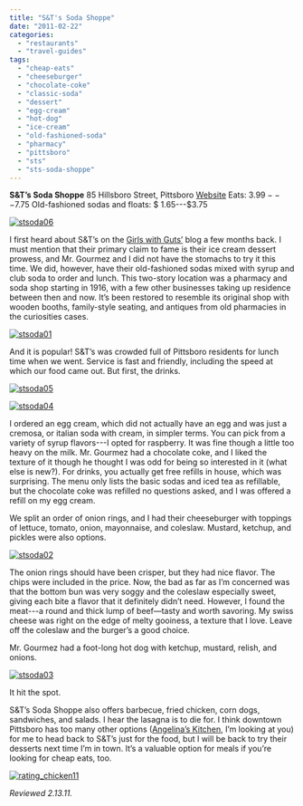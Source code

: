 ```yaml
---
title: "S&T's Soda Shoppe"
date: "2011-02-22"
categories:
  - "restaurants"
  - "travel-guides"
tags:
  - "cheap-eats"
  - "cheeseburger"
  - "chocolate-coke"
  - "classic-soda"
  - "dessert"
  - "egg-cream"
  - "hot-dog"
  - "ice-cream"
  - "old-fashioned-soda"
  - "pharmacy"
  - "pittsboro"
  - "sts"
  - "sts-soda-shoppe"
---
```


**S&T’s Soda Shoppe** 85 Hillsboro Street, Pittsboro [Website](http://www.facebook.com/pages/The-Real-S-Ts-Soda-Shoppe/350321489854#%21/pages/The-Real-S-Ts-Soda-Shoppe/350321489854?v=wall) Eats: $3.99---$7.75 Old-fashioned sodas and floats: $ 1.65---$3.75

[![](http://s3.amazonaws.com/thegourmez-wpmedia/2011/02/stsoda06.jpg "stsoda06")](http://s3.amazonaws.com/thegourmez-wpmedia/2011/02/stsoda06.jpg)

I first heard about S&T’s on the [Girls with Guts’](http://girlswithguts.blogspot.com/2010/10/dessert-thats-worth-drive.html) blog a few months back. I must mention that their primary claim to fame is their ice cream dessert prowess, and Mr. Gourmez and I did not have the stomachs to try it this time. We did, however, have their old-fashioned sodas mixed with syrup and club soda to order and lunch. This two-story location was a pharmacy and soda shop starting in 1916, with a few other businesses taking up residence between then and now. It’s been restored to resemble its original shop with wooden booths, family-style seating, and antiques from old pharmacies in the curiosities cases.

[![](http://s3.amazonaws.com/thegourmez-wpmedia/2011/02/stsoda01.jpg "stsoda01")](http://s3.amazonaws.com/thegourmez-wpmedia/2011/02/stsoda01.jpg)

And it is popular! S&T’s was crowded full of Pittsboro residents for lunch time when we went. Service is fast and friendly, including the speed at which our food came out. But first, the drinks.




<div class="caption">

[![](http://s3.amazonaws.com/thegourmez-wpmedia/2011/02/stsoda05.jpg "stsoda05")](http://s3.amazonaws.com/thegourmez-wpmedia/2011/02/stsoda05.jpg)</div>


[![](http://s3.amazonaws.com/thegourmez-wpmedia/2011/02/stsoda04.jpg "stsoda04")](http://s3.amazonaws.com/thegourmez-wpmedia/2011/02/stsoda04.jpg)

I ordered an egg cream, which did not actually have an egg and was just a cremosa, or italian soda with cream, in simpler terms. You can pick from a variety of syrup flavors---I opted for raspberry. It was fine though a little too heavy on the milk. Mr. Gourmez had a chocolate coke, and I liked the texture of it though he thought I was odd for being so interested in it (what else is new?). For drinks, you actually get free refills in house, which was surprising. The menu only lists the basic sodas and iced tea as refillable, but the chocolate coke was refilled no questions asked, and I was offered a refill on my egg cream.

We split an order of onion rings, and I had their cheeseburger with toppings of lettuce, tomato, onion, mayonnaise, and coleslaw. Mustard, ketchup, and pickles were also options.

[![](http://s3.amazonaws.com/thegourmez-wpmedia/2011/02/stsoda02.jpg "stsoda02")](http://s3.amazonaws.com/thegourmez-wpmedia/2011/02/stsoda02.jpg)

The onion rings should have been crisper, but they had nice flavor. The chips were included in the price. Now, the bad as far as I’m concerned was that the bottom bun was very soggy and the coleslaw especially sweet, giving each bite a flavor that it definitely didn’t need. However, I found the meat---a round and thick lump of beef—tasty and worth savoring. My swiss cheese was right on the edge of melty gooiness, a texture that I love. Leave off the coleslaw and the burger’s a good choice.

Mr. Gourmez had a foot-long hot dog with ketchup, mustard, relish, and onions.

[![](http://s3.amazonaws.com/thegourmez-wpmedia/2011/02/stsoda03.jpg "stsoda03")](http://s3.amazonaws.com/thegourmez-wpmedia/2011/02/stsoda03.jpg)

It hit the spot.

S&T’s Soda Shoppe also offers barbecue, fried chicken, corn dogs, sandwiches, and salads. I hear the lasagna is to die for. I think downtown Pittsboro has too many other options ([Angelina’s Kitchen](http://www.angelinaskitchenonline.com/), I’m looking at you) for me to head back to S&T’s just for the food, but I will be back to try their desserts next time I’m in town. It’s a valuable option for meals if you’re looking for cheap eats, too.

[![](http://s3.amazonaws.com/thegourmez-wpmedia/2009/02/rating_chicken11.gif "rating_chicken11")](http://s3.amazonaws.com/thegourmez-wpmedia/2009/02/rating_chicken11.gif)

_Reviewed 2.13.11._
